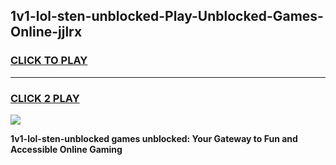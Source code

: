 
## 1v1-lol-sten-unblocked-Play-Unblocked-Games-Online-jjlrx
<h3>
<a href="https://premium76.site?title=1v1-lol-sten-unblocked&ref=25A">CLICK TO PLAY</a></h3>
<hr>

<h3>
<a href="https://premium76.site?title=1v1-lol-sten-unblocked&ref=25A">CLICK 2 PLAY</a>
  
</h3>

<a href="https://premium76.site?title=1v1-lol-sten-unblocked&ref=25A"><img src="https://clearcache.store/games.png"></a>


**1v1-lol-sten-unblocked games unblocked: Your Gateway to Fun and Accessible Online Gaming**
